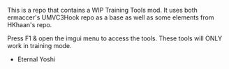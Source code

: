 This is a repo that contains a WIP Training Tools mod. It uses both ermaccer's UMVC3Hook repo as a base as well as some elements from HKhaan's repo.

Press F1 & open the imgui menu to access the tools. These tools will ONLY work in training mode.

- Eternal Yoshi
